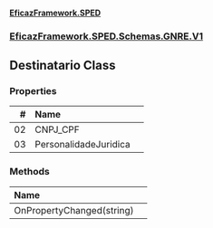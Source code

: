 #### [EficazFramework.SPED](EficazFrameworkSPED.md 'EficazFramework SPED')
### [EficazFramework.SPED.Schemas.GNRE.V1](EficazFramework.SPED.Schemas.GNRE.V1.md 'EficazFramework.SPED.Schemas.GNRE.V1')

## Destinatario Class
### Properties

| # | Name | |
| ---: | :--- | :--- |
| 02 | CNPJ_CPF |  |
| 03 | PersonalidadeJuridica |  |
### Methods

| Name | |
| :--- | :--- |
| OnPropertyChanged(string) |  |
